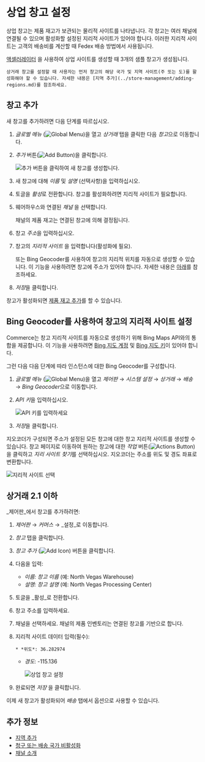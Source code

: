# 상업 창고 설정

상업 창고는 제품 재고가 보관되는 물리적 사이트를 나타냅니다. 각 창고는 여러 채널에 연결될 수 있으며 활성화할 설정된 지리적 사이트가 있어야 합니다. 이러한 지리적 사이트는 고객의 배송비를 계산할 때 Fedex 배송 방법에서 사용됩니다.

[액셀러레이터](../starting-a-store/accelerators.md) 을 사용하여 상업 사이트를 생성할 때 3개의 샘플 창고가 생성됩니다.

```{note}
상거래 창고를 설정할 때 사용자는 먼저 창고의 해당 국가 및 지역 사이트(주 또는 도)를 활성화해야 할 수 있습니다. 자세한 내용은 [지역 추가](../store-management/adding-regions.md)를 참조하세요.
```

## 창고 추가

새 창고를 추가하려면 다음 단계를 따르십시오.

1. *글로벌 메뉴* (![Global Menu](../images/icon-applications-menu.png))을 열고 *상거래* 탭을 클릭한 다음 *창고*으로 이동합니다.

1. *추가* 버튼(![Add Button](../images/icon-add.png))을 클릭합니다.

   ![추가 버튼을 클릭하여 새 창고를 생성합니다.](./setting-up-commerce-warehouses/images/01.png)

1. 새 창고에 대해 *이름* 및 *설명* (선택사항)을 입력하십시오.

1. 토글을 *활성*로 전환합니다. 창고를 활성화하려면 지리적 사이트가 필요합니다.

1. 웨어하우스와 연결된 *채널* 을 선택합니다.

   채널의 제품 재고는 연결된 창고에 의해 결정됩니다.

1. 창고 *주소*을 입력하십시오.

1. 창고의 *지리적 사이트* 을 입력합니다(활성화에 필요).

   또는 Bing Geocoder를 사용하여 창고의 지리적 위치를 자동으로 생성할 수 있습니다. 이 기능을 사용하려면 창고에 주소가 있어야 합니다. 자세한 내용은 [아래](#using-bing-geocoder-to-set-a-warehouses-geolocation)를 참조하세요. 

1. *저장*을 클릭합니다.

창고가 활성화되면 [제품 재고 추가](./setting-inventory-by-warehouse.md)를 할 수 있습니다.

## Bing Geocoder를 사용하여 창고의 지리적 사이트 설정

Commerce는 창고 지리적 사이트를 자동으로 생성하기 위해 Bing Maps API와의 통합을 제공합니다. 이 기능을 사용하려면 [Bing 지도 계정](https://docs.microsoft.com/en-us/bingmaps/getting-started/bing-maps-dev-center-help/creating-a-bing-maps-account) 및 [Bing 지도 키](https://docs.microsoft.com/en-us/bingmaps/getting-started/bing-maps-dev-center-help/getting-a-bing-maps-key)이 있어야 합니다.

그런 다음 다음 단계에 따라 인스턴스에 대한 Bing Geocoder를 구성합니다.

1. *글로벌 메뉴* (![Global Menu](../images/icon-applications-menu.png))을 열고 *제어판* &rarr; *시스템 설정* &rarr; *상거래* &rarr; *배송* &rarr; *Bing Geocoder*으로 이동합니다.

1. *API 키*을 입력하십시오.
   
   ![API 키를 입력하세요](./setting-up-commerce-warehouses/images/02.png)

1. *저장*을 클릭합니다.

지오코더가 구성되면 주소가 설정된 모든 창고에 대한 창고 지리적 사이트를 생성할 수 있습니다. 창고 페이지로 이동하여 원하는 창고에 대한 *작업* 버튼(![Actions Button](../images/icon-actions.png))을 클릭하고 *지리 사이트 찾기*를 선택하십시오. 지오코더는 주소를 위도 및 경도 좌표로 변환합니다.

![지리적 사이트 선택](./setting-up-commerce-warehouses/images/03.png)

## 상거래 2.1 이하

_제어판_에서 창고를 추가하려면:

1. _제어판_ → _커머스_ → _설정_로 이동합니다.
1. _창고_ 탭을 클릭합니다.
1. _창고 추가_ (![Add Icon](../images/icon-add.png)) 버튼을 클릭합니다.
1. 다음을 입력: 
      * *이름:* _창고 이름_ (예: North Vegas Warehouse)
   * *설명:* _창고 설명_ (예: North Vegas Processing Center)
1. 토글을 _활성_로 전환합니다.
1. 창고 주소를 입력하세요.
1. 채널을 선택하세요. 채널의 제품 인벤토리는 연결된 창고를 기반으로 합니다.
1. 지리적 사이트 데이터 입력(필수):
   
       * *위도*: 36.282974
    * *경도*: -115.136
      
      ![상업 창고 설정](./setting-up-commerce-warehouses/images/04.png)

1. 완료되면 _저장_ 을 클릭합니다.

이제 새 창고가 활성화되어 _배송_ 탭에서 옵션으로 사용할 수 있습니다.

## 추가 정보

* [지역 추가](../store-management/adding-regions.md)
* [청구 또는 배송 국가 비활성화](../store-management/deactivating-a-country-for-billing-or-shipping.md)
* [채널 소개](../store-management/channels/introduction-to-channels.md)
